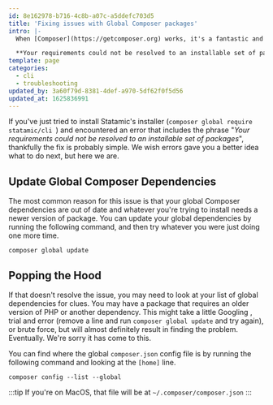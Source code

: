 ```yaml
---
id: 8e162978-b716-4c8b-a07c-a5ddefc703d5
title: 'Fixing issues with Global Composer packages'
intro: |-
  When [Composer](https://getcomposer.org) works, it's a fantastic and powerful tool. But what happens when it...doesn't? Here's how to fix one of the most common issues with global dependencies:

  **Your requirements could not be resolved to an installable set of packages.**
template: page
categories:
  - cli
  - troubleshooting
updated_by: 3a60f79d-8381-4def-a970-5df62f0f5d56
updated_at: 1625836991
---
```

If you've just tried to install Statamic's installer (`composer global require statamic/cli
`) and encountered an error that includes the phrase "_Your requirements could not be resolved to an installable set of packages_", thankfully the fix is probably simple. We wish errors gave you a better idea what to do next, but here we are.

## Update Global Composer Dependencies

The most common reason for this issue is that your global Composer dependencies are out of date and whatever you're trying to install needs a newer version of package. You can update your global dependencies by running the following command, and then try whatever you were just doing one more time.

``` cli
composer global update
```

## Popping the Hood

If that doesn't resolve the issue, you may need to look at your list of global dependencies for clues. You may have a package that requires an older version of PHP or another dependency. This might take a little Googling , trial and error (remove a line and run `composer global update` and try again), or brute force, but will almost definitely result in finding the problem. Eventually. We're sorry it has come to this.

You can find where the global `composer.json` config file is by running the following command and looking at the `[home]` line.

``` cli
composer config --list --global
```

:::tip
If you're on MacOS, that file will be at `~/.composer/composer.json`
:::
